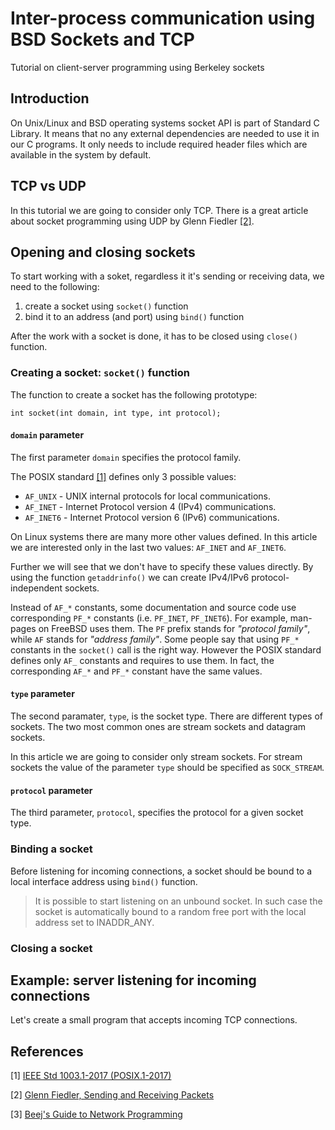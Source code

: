 # Inter-process communication using BSD Sockets and TCP

Tutorial on client-server programming using Berkeley sockets

## Introduction

On Unix/Linux and BSD operating systems socket API is part of Standard C Library.
It means that no any external dependencies are needed to use it in our C programs.
It only needs to include required header files which are available in the system by default.

## TCP vs UDP

In this tutorial we are going to consider only TCP.
There is a great article about socket programming using UDP by Glenn Fiedler [[2]](#2).

## Opening and closing sockets

To start working with a soket, regardless it it's sending or receiving data, we need to the following:
1) create a socket using `socket()` function
2) bind it to an address (and port) using `bind()` function

After the work with a socket is done, it has to be closed using `close()` function.

### Creating a socket: `socket()` function

The function to create a socket has the following prototype:

```
int socket(int domain, int type, int protocol);
```

#### `domain` parameter

The first parameter `domain` specifies the protocol family.

The POSIX standard [[1]](#1) defines only 3 possible values:
* `AF_UNIX` - UNIX internal protocols for local communications.
* `AF_INET` - Internet Protocol version 4 (IPv4) communications.
* `AF_INET6` - Internet Protocol version 6 (IPv6) communications.

On Linux systems there are many more other values defined.
In this article we are interested only in the last two values: `AF_INET` and `AF_INET6`.

Further we will see that we don't have to specify these values directly.
By using the function `getaddrinfo()` we can create IPv4/IPv6 protocol-independent sockets.

Instead of `AF_*` constants, some documentation and source code use corresponding `PF_*` constants (i.e. `PF_INET`, `PF_INET6`).
For example, man-pages on FreeBSD uses them.
The `PF` prefix stands for _"protocol family"_, while `AF` stands for _"address family"_.
Some people say that using `PF_*` constants in the `socket()` call is the right way.
However the POSIX standard defines only `AF_` constants and requires to use them.
In fact, the corresponding `AF_*` and `PF_*` constant have the same values.

#### `type` parameter

The second paramater, `type`, is the socket type.
There are different types of sockets.
The two most common ones are stream sockets and datagram sockets.

In this article we are going to consider only stream sockets.
For stream sockets the value of the parameter `type` should be specified as `SOCK_STREAM`.

#### `protocol` parameter

The third parameter, `protocol`, specifies the protocol for a given socket type.

### Binding a socket

Before listening for incoming connections, a socket should be bound to a local interface address using `bind()` function.

> It is possible to start listening on an unbound socket.
> In such case the socket is automatically bound to a random free port with the local address set to INADDR_ANY.

### Closing a socket

## Example: server listening for incoming connections

Let's create a small program that accepts incoming TCP connections.

## References

<a id="1">[1]</a>
[IEEE Std 1003.1-2017 (POSIX.1-2017)](https://pubs.opengroup.org/onlinepubs/9699919799/)

<a id="2">[2]</a>
[Glenn Fiedler, Sending and Receiving Packets](https://gafferongames.com/post/sending_and_receiving_packets/)

<a id="3">[3]</a>
[Beej's Guide to Network Programming](https://beej.us/guide/bgnet/)
